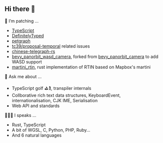 ## Hi there 👋

🔭 I’m patching ...
- [TypeScript](https://github.com/microsoft/TypeScript)
- [DefinitelyTyped](https://github.com/DefinitelyTyped/DefinitelyTyped)
- [petgraph](https://github.com/petgraph/petgraph)
- [tc39/proposal-temporal](https://github.com/tc39/proposal-temporal) related issues
- [chinese-telegraph-rs](https://docs.rs/chinese-telegraph/0.2.2/chinese_telegraph/index.html)
- [bevy_panorbit_wasd_camera](https://github.com/milkcask/bevy_panorbit_wasd_camera), forked from [bevy_panorbit_camera](https://github.com/Plonq/bevy_panorbit_camera) to add WASD support
- [martini_rtin](https://github.com/milkcask/martini_rtin), rust implementation of RTIN based on Mapbox's martini


<!-- 🌱 I used to be active ...
- [fabricjs/fabric.js](https://github.com/fabricjs/fabric.js)
- [gecko](https://github.com/mozilla/gecko-dev) right-to-left language support, vertical inline CSS, internationalisation standard back in 2010
- [alaveteli](https://github.com/mysociety/alaveteli)
- [django](https://github.com/django/django)
- [MediaWiki](https://www.mediawiki.org/wiki/MediaWiki)
- [debian distro](https://www.debian.org)
- and more... 

🤔 Random snippets of code that is quite fun...
- [random-snippets](https://github.com/milkcask/random-snippets) -->

💬 Ask me about ...
- TypeScript golf ⛳️🏌, transpiler internals
- Collborative rich text data structures, KeyboardEvent, internationalisation, CJK IME, Serialisation
- Web API and standards

👩🏻‍💻 I speaks ...
- Rust, TypeScript
- A bit of WGSL, C, Python, PHP, Ruby...
- And 6 natural languages

<!--🧐 A note ...
- If you are reading this and you are hiring for a SaaS, please understand that I'm not interested in working on just CRUD (including merely passing data to foundational model providers’ apis). I'd rather solve problems. -->

<!--
**milkcask/milkcask** is a ✨ _special_ ✨ repository because its `README.md` (this file) appears on your GitHub profile.

Here are some ideas to get you started:

- 🔭 I’m currently working on ...
- 🌱 I’m currently learning ...
- 👯 I’m looking to collaborate on ...
- 🤔 I’m looking for help with ...
- 💬 Ask me about ...
- 📫 How to reach me: ...
- 😄 Pronouns: ...
- ⚡ Fun fact: ...
-->
